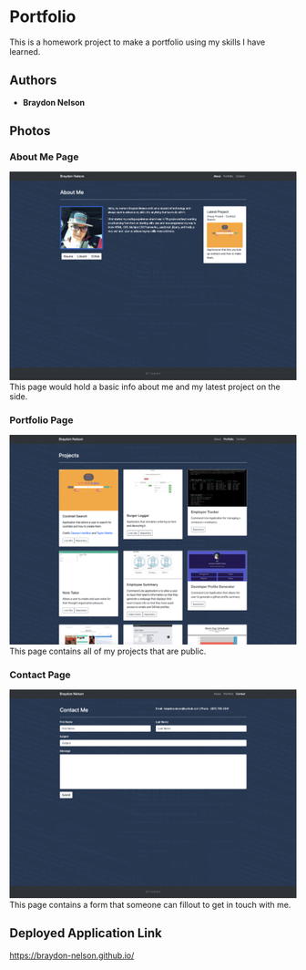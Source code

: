 # Portfolio

This is a homework project to make a portfolio using my skills I have learned.

## Authors

* **Braydon Nelson** 

## Photos

### About Me Page
![Image of About Page](assets/images/port-main.jpg)
This page would hold a basic info about me and my latest project on the side.

### Portfolio Page
![Image of portfolio Page](assets/images/port-port.jpg)
This page contains all of my projects that are public.

### Contact Page
![Image of contact Page](assets/images/port-contact.jpg)
This page contains a form that someone can fillout to get in touch with me.

## Deployed Application Link

https://braydon-nelson.github.io/
